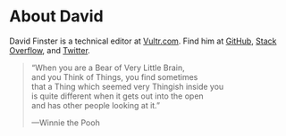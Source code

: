 # About David

David Finster is a technical editor at [Vultr.com](https://www.vultr.com). Find him at [GitHub](https://github.com/dfinr), [Stack Overflow](https://stackoverflow.com/users/13642710/dfinr?tab=profile), and [Twitter](https://twitter.com/dfinr).

> “When you are a Bear of Very Little Brain,  
> and you Think of Things, you find sometimes  
> that a Thing which seemed very Thingish inside you  
> is quite different when it gets out into the open  
> and has other people looking at it.”  
> 
> —Winnie the Pooh
